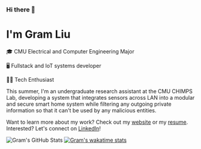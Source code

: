 ### Hi there 👋

# I'm Gram Liu

🎓 CMU Electrical and Computer Engineering Major

🖥️ Fullstack and IoT systems developer

👨‍💻 Tech Enthusiast

This summer, I'm an undergraduate research assistant at the CMU CHIMPS Lab, developing a system that integrates sensors across LAN into a modular and secure smart home system while filtering any outgoing private information so that it can't be used by any malicious entities.

Want to learn more about my work? Check out my [website](https://gramliu.com) or my [resume](https://gramliu.com/resume).<br>
Interested? Let's connect on [LinkedIn](https://www.linkedin.com/in/gramliu/)!

![Gram's GitHub Stats](https://github-readme-stats.vercel.app/api?username=gramliu&hide=stars&count_private=true&show_icons=true&include_all_commits=true)
[![Gram's wakatime stats](https://github-readme-stats.vercel.app/api/wakatime?username=gramliu)](https://github.com/anuraghazra/github-readme-stats)
